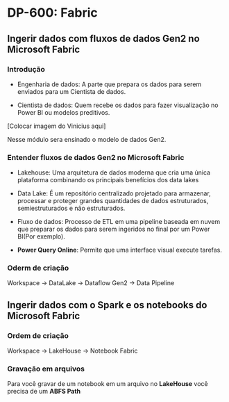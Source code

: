 # DP-600: Fabric

## Ingerir dados com fluxos de dados Gen2 no Microsoft Fabric

### Introdução 

- Engenharia de dados: A parte que prepara os dados para serem enviados para um Cientista de dados.

- Cientista de dados: Quem recebe os dados para fazer visualização no Power BI ou modelos preditivos.

[Colocar imagem do Vinicius aqui]

Nesse módulo sera ensinado o modelo de dados Gen2.

### Entender fluxos de dados Gen2 no Microsoft Fabric

- Lakehouse: Uma arquitetura de dados moderna que cria uma única plataforma combinando os principais benefícios dos data lakes

- Data Lake: É um repositório centralizado projetado para armazenar, processar e proteger grandes quantidades de dados estruturados, semiestruturados e não estruturados.

- Fluxo de dados: Processo de ETL em uma pipeline baseada em nuvem que preparar os dados para serem ingeridos no final por um Power BI(Por exemplo).

- **Power Query Online**: Permite que uma interface visual execute tarefas.

### Oderm de criação

Workspace -> DataLake -> Dataflow Gen2 -> Data Pipeline

## Ingerir dados com o Spark e os notebooks do Microsoft Fabric

### Ordem de criação

Workspace -> LakeHouse -> Notebook Fabric

### Gravação em arquivos

Para você gravar de um notebook em um arquivo no **LakeHouse** você precisa de um **ABFS Path**





